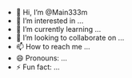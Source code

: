 - 👋 Hi, I’m @Main333m
- 👀 I’m interested in ...
- 🌱 I’m currently learning ...
- 💞️ I’m looking to collaborate on ...
- 📫 How to reach me ...
- 😄 Pronouns: ...
- ⚡ Fun fact: ...

<!---
Main333m/Main333m is a ✨ special ✨ repository because its `README.md` (this file) appears on your GitHub profile.
You can click the Preview link to take a look at your changes.
--->
